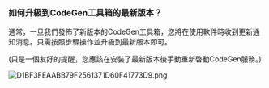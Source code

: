 ### 如何升級到CodeGen工具箱的最新版本？

通常，一旦我們發佈了新版本的CodeGen工具箱，您將在使用軟件時收到更新通知消息。只需按照步驟操作並升級到最新版本即可。

(只是一個友好的提醒，您應該在安裝了最新版本後手動重新啓動CodeGen服務。)

![D1BF3FEAABB79F2561371D60F41773D9.png](https://cloud.codegen.cc/res/D1BF3FEAABB79F2561371D60F41773D9.png)
